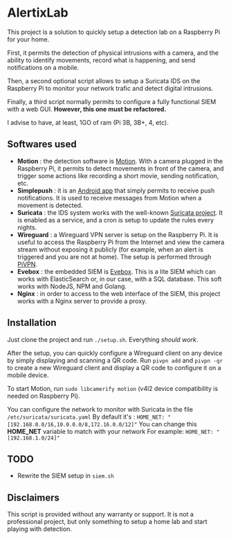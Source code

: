 # AlertixLab

This project is a solution to quickly setup a detection lab on a Raspberry Pi for your home.

First, it permits the detection of physical intrusions with a camera, and the ability to identify movements, record what is happening, and send notifications on a mobile.

Then, a second optional script allows to setup a Suricata IDS on the Raspberry Pi to monitor your network trafic and detect digital intrusions.

Finally, a third script normally permits to configure a fully functional SIEM with a web GUI. **However, this one must be refactored.**

I advise to have, at least, 1GO of ram (Pi 3B, 3B+, 4, etc).

## Softwares used

- **Motion** : the detection software is [Motion](https://github.com/Motion-Project/motion). With a camera plugged in the Raspberry Pi, it permits to detect movements in front of the camera, and trigger some actions like recording a short movie, sending notification, etc.
- **Simplepush** : it is an [Android app](https://simplepush.io/) that simply permits to receive push notifications. It is used to receive messages from Motion when a movement is detected.
- **Suricata** : the IDS system works with the well-known [Suricata project](https://suricata.io/). It is enabled as a service, and a cron is setup to update the rules every nights.
- **Wireguard** : a Wireguard VPN server is setup on the Raspberry Pi. It is useful to access the Raspberry Pi from the Internet and view the camera stream without exposing it publicly (for example, when an alert is triggered and you are not at home). The setup is performed through [PiVPN](https://www.pivpn.io/).
- **Evebox** : the embedded SIEM is [Evebox](https://evebox.org/). This is a lite SIEM which can works with ElasticSearch or, in our case, with a SQL database. This soft works with NodeJS, NPM and Golang.
- **Nginx** : in order to access to the web interface of the SIEM, this project works with a Nginx server to provide a proxy.

## Installation

Just clone the project and run `./setup.sh`. Everything *should work*.

After the setup, you can quickly configure a Wireguard client on any device by simply displaying and scanning a QR code. Run `pivpn add` and `pivpn -qr` to create a new Wireguard client and display a QR code to configure it on a mobile device.

To start Motion, run `sudo libcamerify motion` (v4l2 device compatibility is needed on Raspberry Pi).

You can configure the network to monitor with Suricata in the file `/etc/suricata/suricata.yaml`
By default it's : `HOME_NET: "[192.168.0.0/16,10.0.0.0/8,172.16.0.0/12]"`
You can change this **HOME_NET** variable to match with your network
For example: `HOME_NET: "[192.168.1.0/24]"`

## TODO

- Rewrite the SIEM setup in `siem.sh`

## Disclaimers

This script is provided without any warranty or support. It is not a professional project, but only something to setup a home lab and start playing with detection.
